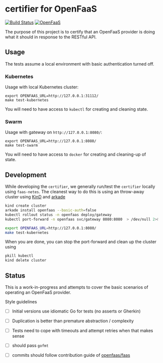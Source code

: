 # certifier for OpenFaaS

[![Build Status](https://travis-ci.com/openfaas/certifier.svg?branch=master)](https://travis-ci.com/openfaas/certifier)
[![OpenFaaS](https://img.shields.io/badge/openfaas-serverless-blue.svg)](https://www.openfaas.com)

The purpose of this project is to certify that an OpenFaaS provider is doing what it should in response to the RESTful API.

## Usage

The tests assume a local environment with basic authentication turned off.

### Kubernetes

Usage with local Kubernetes cluster:

```
export OPENFAAS_URL=http://127.0.0.1:31112/
make test-kubernetes
```

You will need to have access to `kubectl` for creating and cleaning state.

### Swarm

Usage with gateway on `http://127.0.0.1:8080/`:

```
export OPENFAAS_URL=http://127.0.0.1:8080/
make test-swarm
```

You will need to have access to `docker` for creating and cleaning-up of state.

## Development

While developing the `certifier`, we generally run/test the `certifier` locally using `faas-netes`.  The cleanest way to do this is using an throw-away cluster using [KinD](https://github.com/kubernetes-sigs/kind) and [arkade](https://github.com/alexellis/arkade)

```sh
kind create cluster
arkade install openfaas --basic-auth=false
kubectl rollout status -n openfaas deploy/gateway
kubectl port-forward -n openfaas svc/gateway 8080:8080  > /dev/null 2>&1 &

export OPENFAAS_URL=http://127.0.0.1:8080/
make test-kubernetes
```

When you are done, you can stop the port-forward and clean up the cluster using

```sh
pkill kubectl
kind delete cluster
```


## Status

This is a work-in-progress and attempts to cover the basic scenarios of operating an OpenFaaS provider.

Style guidelines
- [ ] Initial versions use idiomatic Go for tests (no asserts or Gherkin)
- [ ] Duplication is better than premature abstraction / complexity
- [ ] Tests need to cope with timeouts and attempt retries when that makes sense
- [ ] should pass `gofmt`
- [ ] commits should follow contribution guide of [openfaas/faas](https://github.com/openfaas/faas)

